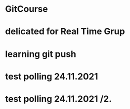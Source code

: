 # GitCourse
# delicated for Real Time Grup
# learning git push
# test polling 24.11.2021
# test polling 24.11.2021 /2.         
